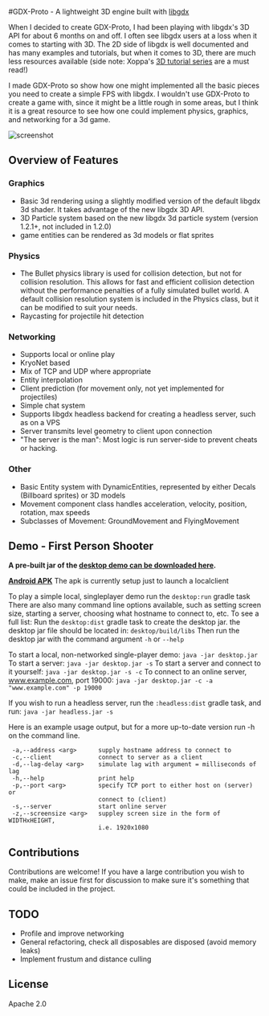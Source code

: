 #GDX-Proto - A lightweight 3D engine built with [libgdx](http://libgdx.badlogicgames.com)

When I decided to create GDX-Proto, I had been playing with libgdx's 3D API for about 6 months on and off. I often see libgdx users at a loss when it comes to starting with 3D.  The 2D side of libgdx is well documented and has many examples and tutorials, but when it comes to 3D, there are much less resources available (side note: Xoppa's [3D tutorial series](http://blog.xoppa.com/basic-3d-using-libgdx-2/) are a must read!)

I made GDX-Proto so show how one might implemented all the basic pieces you need to create a simple FPS with libgdx.  I wouldn't use GDX-Proto to create a game with, since it might be a little rough in some areas, but I think it is a great resource to see how one could implement physics, graphics, and networking for a 3d game.

![screenshot](img/fps-demo-screen2.jpg)

## Overview of Features

### Graphics
- Basic 3d rendering using a slightly modified version of the default libgdx 3d shader. It takes advantage of the new libgdx 3D API.
- 3D Particle system based on the new libgdx 3d particle system (version 1.2.1+, not included in 1.2.0)
- game entities can be rendered as 3d models or flat sprites

### Physics
- The Bullet physics library is used for collision detection, but not for collision resolution.  This allows for fast and efficient collision detection without the performance penalties of a fully simulated bullet world.  A default collision resolution system is included in the Physics class, but it can be modified to suit your needs.
- Raycasting for projectile hit detection 

### Networking
- Supports local or online play
- KryoNet based
- Mix of TCP and UDP where appropriate
- Entity interpolation
- Client prediction (for movement only, not yet implemented for projectiles)
- Simple chat system
- Supports libgdx headless backend for creating a headless server, such as on a VPS
- Server transmits level geometry to client upon connection
- "The server is the man": Most logic is run server-side to prevent cheats or hacking.

### Other
- Basic Entity system with DynamicEntities, represented by either Decals (Billboard sprites) or 3D models
- Movement component class handles acceleration, velocity, position, rotation, max speeds
- Subclasses of Movement: GroundMovement and FlyingMovement

## Demo - First Person Shooter

**A pre-built jar of the [desktop demo can be downloaded here](https://github.com/jrenner/gdx-proto/blob/master/bin/desktop-1.0.jar?raw=true).**

**[Android APK](https://github.com/jrenner/gdx-proto/blob/master/bin/android-debug-unaligned.apk?raw=true)**
The apk is currently setup just to launch a localclient

To play a simple local, singleplayer demo run the `desktop:run` gradle task
There are also many command line options available, such as setting screen size, starting a server, choosing what hostname to connect to, etc. To see a full list:
Run the `desktop:dist` gradle task to create the desktop jar.
the desktop jar file should be located in: `desktop/build/libs`
Then run the desktop jar with the command argument `-h` or `--help`

To start a local, non-networked single-player demo:
`java -jar desktop.jar`
To start a server:
`java -jar desktop.jar -s`
To start a server and connect to it yourself:
`java -jar desktop.jar -s -c`
To connect to an online server, www.example.com, port 19000:
`java -jar desktop.jar -c -a "www.example.com" -p 19000`

If you wish to run a headless server, run the `:headless:dist` gradle task, and run:
`java -jar headless.jar -s`

Here is an example usage output, but for a more up-to-date version run -h on the command line.
```
 -a,--address <arg>      supply hostname address to connect to
 -c,--client             connect to server as a client
 -d,--lag-delay <arg>    simulate lag with argument = milliseconds of lag
 -h,--help               print help
 -p,--port <arg>         specify TCP port to either host on (server) or
                         connect to (client)
 -s,--server             start online server
 -z,--screensize <arg>   suppley screen size in the form of WIDTHxHEIGHT,
                         i.e. 1920x1080
```

## Contributions
Contributions are welcome! If you have a large contribution you wish to make, make an issue first for discussion to make sure it's something that could be included in the project.

## TODO
- Profile and improve networking
- General refactoring, check all disposables are disposed (avoid memory leaks)
- Implement frustum and distance culling

## License
Apache 2.0
